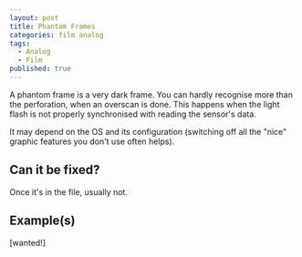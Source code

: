 ```yaml
---
layout: post
title: Phantom Frames
categories: film analog
tags:
  - Analog
  - Film
published: true
---
```


A phantom frame is a very dark frame. You can hardly recognise more than the perforation, when an overscan is done. This happens when the light flash is not properly synchronised with reading the sensor's data.

It may depend on the OS and its configuration (switching off all the "nice" graphic features you don't use often helps).

## Can it be fixed?

Once it's in the file, usually not.

## Example(s)

[wanted!]
